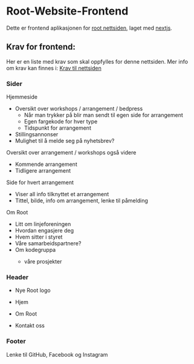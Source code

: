 # Root-Website-Frontend
Dette er frontend aplikasjonen for [root nettsiden](https://rootlinjeforening.no/), laget med [nextjs](https://nextjs.org/).

## Krav for frontend:
Her er en liste med krav som skal oppfylles for denne nettsiden.
Mer info om krav kan finnes i: [Krav til nettsiden](Krav%20til%20nettsiden.md)

### Sider
Hjemmeside
- Oversikt over workshops / arrangement / bedpress
  - Når man trykker på blir man sendt til egen side for arrangement
  - Egen fargekode for hver type
  - Tidspunkt for arrangement
- Stillingsannonser
- Mulighet til å melde seg på nyhetsbrev?

Oversikt over arrangement / workshops også videre
- Kommende arrangement
- Tidligere arrangement

Side for hvert arrangement
- Viser all info tilknyttet et arrangement
- Tittel, bilde, info om arrangement, lenke til påmelding

Om Root
- Litt om linjeforeningen
- Hvordan engasjere deg
- Hvem sitter i styret
- Våre samarbeidspartnere?
- Om kodegruppa <PIN>
  - våre prosjekter

### Header
- Nye Root logo

- Hjem
- Om Root
- Kontakt oss

### Footer
Lenke til GitHub, Facebook og Instagram
